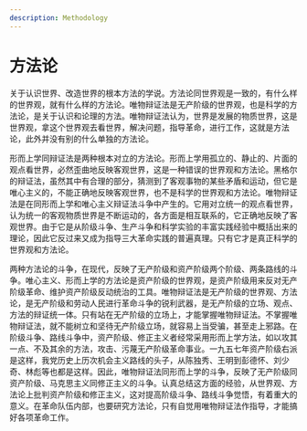 ```yaml
---
description: Methodology
---
```


# 方法论

关于认识世界、改造世界的根本方法的学说。方法论同世界观是一致的，有什么样的世界观，就有什么样的方法论。唯物辩证法是无产阶级的世界观，也是科学的方法论，是关于认识和论理的方法。唯物辩证法认为，世界是发展的物质世界，这是世界观，拿这个世界观去看世界，解决问题，指导革命，进行工作，这就是方法论，此外并没有别的什么单独的方法论。

形而上学同辩证法是两种根本对立的方法论。形而上学用孤立的、静止的、片面的观点看世界，必然歪曲地反映客观世界，这是一种错误的世界观和方法论。黑格尔的辩证法，虽然其中有合理的部分，猜测到了客观事物的某些矛盾和运动，但它是唯心主义的，不能正确地反映客观世界，也不是科学的世界观和方法论。唯物辩证法是在同形而上学和唯心主义辩证法斗争中产生的。它用对立统一的观点看世界，认为统一的客观物质世界是不断运动的，各方面是相互联系的，它正确地反映了客观世界。由于它是从阶级斗争、生产斗争和科学实验的丰富实践经验中概括出来的理论，因此它反过来又成为指导三大革命实践的普遍真理。只有它才是真正科学的世界观和方法论。

两种方法论的斗争，在现代，反映了无产阶级和资产阶级两个阶级、两条路线的斗争。唯心主义、形而上学的方法论是资产阶级的世界观，是资产阶级用来反对无产阶级革命、维护资产阶级反动统治的工具。唯物辩证法是无产阶级的世界观、方法论，是无产阶级和劳动人民进行革命斗争的锐利武器，是无产阶级的立场、观点、方法的辩证统一体。只有站在无产阶级的立场上，才能掌握唯物辩证法。不掌握唯物辩证法，就不能树立和坚待无产阶级立场，就容易上当受骗，甚至走上邪路。在阶级斗争、路线斗争中，资产阶级、修正主义者经常采用形而上学方法，如以攻其一点、不及其余的方法，攻击、污蔑无产阶级革命事业。一九五七年资产阶级右派是这样，我党历史上历次机会主义路线的头子，从陈独秀、王明到彭德怀、刘少奇、林彪等也都是这样。因此，唯物辩证法同形而上学的斗争，反映了无产阶级同资产阶级、马克思主义同修正主义的斗争。认真总结这方面的经验，从世界观、方法论上批判资产阶级和修正主义，这对提高阶级斗争、路线斗争觉悟，有着重大的意义。在革命队伍内部，也要研究方法论，只有自觉用唯物辩证法作指导，才能搞好各项革命工作。
